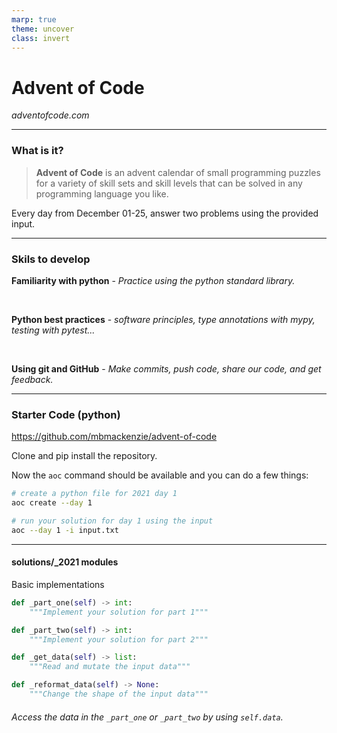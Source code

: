 ```yaml
---
marp: true
theme: uncover
class: invert
---
```


# Advent of Code

_adventofcode.com_

---

### What is it?

> **Advent of Code** is an advent calendar of small programming puzzles for a variety of skill sets and skill levels that can be solved in any programming language you like.

Every day from December 01-25, answer two problems using the provided input.

---

### Skils to develop

**Familiarity with python** - _Practice using the python standard library._

</br>

**Python best practices** - _software principles, type annotations with mypy, testing with pytest..._

</br>

**Using git and GitHub** - _Make commits, push code, share our code, and get feedback._

---

### Starter Code (python)

https://github.com/mbmackenzie/advent-of-code

Clone and pip install the repository.

Now the `aoc` command should be available and you can do a few things:

```bash
# create a python file for 2021 day 1
aoc create --day 1

# run your solution for day 1 using the input
aoc --day 1 -i input.txt
```

---

#### solutions/\_2021 modules

Basic implementations

```python
def _part_one(self) -> int:
    """Implement your solution for part 1"""

def _part_two(self) -> int:
    """Implement your solution for part 2"""

def _get_data(self) -> list:
    """Read and mutate the input data"""

def _reformat_data(self) -> None:
    """Change the shape of the input data"""
```

###### Access the data in the `_part_one` or `_part_two` by using `self.data`.
